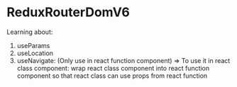 # ReduxRouterDomV6

Learning about:

1. useParams
2. useLocation
3. useNavigate: (Only use in react function component) => To use it in react class component: wrap react class component into react function component so that react class can use props from react function
